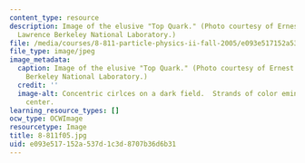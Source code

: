 ```yaml
---
content_type: resource
description: Image of the elusive "Top Quark." (Photo courtesy of Ernest Orlando,
  Lawrence Berkeley National Laboratory.)
file: /media/courses/8-811-particle-physics-ii-fall-2005/e093e517152a537d1c3d8707b36d6b31_8-811f05.jpg
file_type: image/jpeg
image_metadata:
  caption: Image of the elusive "Top Quark." (Photo courtesy of Ernest Orlando Lawrence,
    Berkeley National Laboratory.)
  credit: ''
  image-alt: Concentric cirlces on a dark field.  Strands of color eminate from the
    center.
learning_resource_types: []
ocw_type: OCWImage
resourcetype: Image
title: 8-811f05.jpg
uid: e093e517-152a-537d-1c3d-8707b36d6b31
---
```

